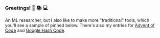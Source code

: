 ### Greetings! 🍵 📚 💻

An ML researcher, but I also like to make more "traditional" tools, which you'll see a sample of pinned below. There's also my entries for [Advent of Code](https://github.com/AlexBlandin/Advent-of-Code) and [Google Hash Code](https://github.com/AlexBlandin/Google-Hash).

<!--
**AlexBlandin/AlexBlandin** is a ✨ _special_ ✨ repository because its `README.md` (this file) appears on your GitHub profile.

Here are some ideas to get you started:

- 🔭 I’m currently working on ...
- 🌱 I’m currently learning ...
- 👯 I’m looking to collaborate on ...
- 🤔 I’m looking for help with ...
- 💬 Ask me about ...
- 📫 How to reach me: ...
- 😄 Pronouns: ...
- ⚡ Fun fact: ...
-->
